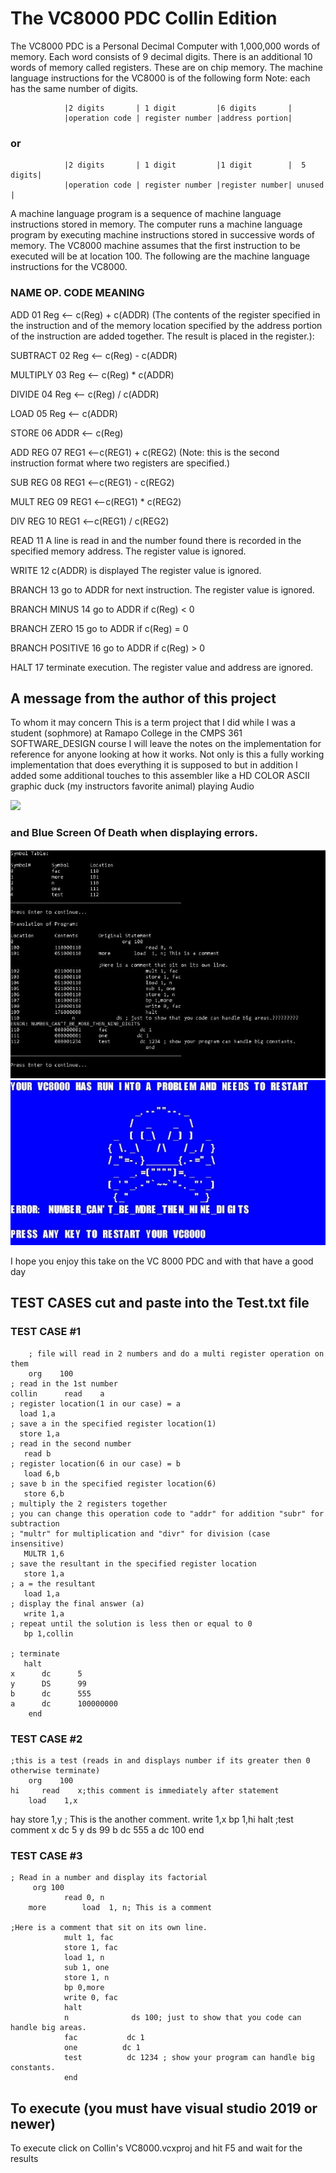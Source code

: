 # The VC8000 PDC Collin Edition
The VC8000 PDC is a Personal Decimal Computer with 1,000,000 words of memory. Each word consists of 9 decimal digits. There is an additional 10 words of memory called registers. These are on chip memory.  The machine language instructions for the VC8000 is of the following form  Note: each has the same number of digits.

 

                |2 digits       | 1 digit         |6 digits       |
                |operation code | register number |address portion|  

### or

                |2 digits       | 1 digit         |1 digit        |  5 digits|
                |operation code | register number |register number| unused   |

 A machine language program is a sequence of machine language instructions stored in memory. The computer runs a machine language program by executing machine instructions stored in successive words of memory. The VC8000 machine assumes that the first instruction to be executed will be at location 100. The following are the machine language instructions for the VC8000.

### NAME           OP. CODE     MEANING

ADD                     01           Reg <-- c(Reg) + c(ADDR)   (The contents of the register specified in the instruction and of the memory location specified by the address portion of the instruction are added together. The result is placed in the register.):

SUBTRACT         02            Reg <-- c(Reg) - c(ADDR)

MULTIPLY           03            Reg <-- c(Reg) * c(ADDR)

DIVIDE                 04            Reg <-- c(Reg) / c(ADDR)

LOAD                   05            Reg <-- c(ADDR)

STORE                06            ADDR <-- c(Reg)

ADD REG            07            REG1 <--c(REG1) + c(REG2)   (Note: this is the second instruction format where two registers are specified.)

SUB REG            08            REG1 <--c(REG1) - c(REG2)  

MULT REG          09            REG1 <--c(REG1) * c(REG2)  

DIV REG              10            REG1 <--c(REG1) / c(REG2)  

READ                   11            A line is read in and the number found there is recorded in the specified memory address.  The register value is ignored.

WRITE                 12            c(ADDR) is displayed  The register value is ignored.

BRANCH              13           go to ADDR for next instruction.  The register value is ignored.

BRANCH MINUS  14          go to ADDR if c(Reg) < 0

BRANCH ZERO    15          go to ADDR if c(Reg) = 0

BRANCH POSITIVE 16       go to ADDR if c(Reg) > 0

HALT                    17           terminate execution.  The register value and address are ignored.

## A message from the author of this project

To whom it may concern
This is a term project that I did while I was a student (sophmore) at Ramapo College in the CMPS 361 SOFTWARE_DESIGN course
I will leave the notes on the implementation for reference for anyone looking at how it works. Not only is this 
a fully working implementation that does everything it is supposed to but in addition I added some additional touches
to this assembler like a HD COLOR ASCII graphic duck (my instructors favorite animal) playing Audio

![](Aspose.Words.eea1f821-c278-4146-ae95-e76377b9b504.001.png)

### and Blue Screen Of Death when displaying errors.

![](Aspose.Words.eea1f821-c278-4146-ae95-e76377b9b504.002.jpeg)
![](Aspose.Words.eea1f821-c278-4146-ae95-e76377b9b504.003.jpeg)

I hope you enjoy this take on the VC 8000 PDC and with that have a good day 

## TEST CASES cut and paste into the Test.txt file

### TEST CASE #1

        ; file will read in 2 numbers and do a multi register operation on them
        org    100
    ; read in the 1st number
    collin      read    a
    ; register location(1 in our case) = a
      load 1,a
    ; save a in the specified register location(1)
      store 1,a
    ; read in the second number
       read b
    ; register location(6 in our case) = b
       load 6,b
    ; save b in the specified register location(6)
       store 6,b
    ; multiply the 2 registers together 
    ; you can change this operation code to "addr" for addition "subr" for subtraction
    ; "multr" for multiplication and "divr" for division (case insensitive)
       MULTR 1,6
    ; save the resultant in the specified register location
       store 1,a
    ; a = the resultant
       load 1,a
    ; display the final answer (a)
       write 1,a
    ; repeat until the solution is less then or equal to 0
       bp 1,collin

    ; terminate 
       halt
    x      dc      5
    y      DS      99
    b      dc      555
    a      dc      100000000
        end
		
### TEST CASE #2

	;this is a test (reads in and displays number if its greater then 0 otherwise terminate)
	    org    100
	hi     read    x;this comment is immediately after statement
	    load    1,x
hay   store   1,y ; This is the another comment.
	write    1,x
	bp      1,hi
	halt
	;test comment
x      dc      5
y      ds      99
b      dc      555
a      dc      100
    end

### TEST CASE #3

	; Read in a number and display its factorial
         org 100
                read 0, n
        more        load  1, n; This is a comment

    ;Here is a comment that sit on its own line.
                mult 1, fac
                store 1, fac
                load 1, n
                sub 1, one
                store 1, n
                bp 0,more
                write 0, fac
                halt
                n              ds 100; just to show that you code can handle big areas.
                fac           dc 1
                one          dc 1
                test          dc 1234 ; show your program can handle big constants.
                end

## To execute (you must have visual studio 2019 or newer) 
To execute click on Collin's VC8000.vcxproj and hit F5 and wait for the results
